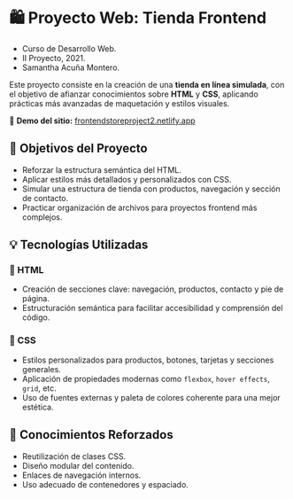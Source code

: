 # 🛍️ Proyecto Web: Tienda Frontend
* Curso de Desarrollo Web.
* II Proyecto, 2021.
* Samantha Acuña Montero.
 

Este proyecto consiste en la creación de una **tienda en línea simulada**, con el objetivo de afianzar conocimientos sobre **HTML** y **CSS**, aplicando prácticas más avanzadas de maquetación y estilos visuales.

🔗 **Demo del sitio:** [frontendstoreproject2.netlify.app](https://frontendstoreproject2.netlify.app)



## 🧾 Objetivos del Proyecto

* Reforzar la estructura semántica del HTML.
* Aplicar estilos más detallados y personalizados con CSS.
* Simular una estructura de tienda con productos, navegación y sección de contacto.
* Practicar organización de archivos para proyectos frontend más complejos.



## 💡 Tecnologías Utilizadas

### 📄 HTML

* Creación de secciones clave: navegación, productos, contacto y pie de página.
* Estructuración semántica para facilitar accesibilidad y comprensión del código.

### 🎨 CSS

* Estilos personalizados para productos, botones, tarjetas y secciones generales.
* Aplicación de propiedades modernas como `flexbox`, `hover effects`, `grid`, etc.
* Uso de fuentes externas y paleta de colores coherente para una mejor estética.


## 🧠 Conocimientos Reforzados

* Reutilización de clases CSS.
* Diseño modular del contenido.
* Enlaces de navegación internos.
* Uso adecuado de contenedores y espaciado.

